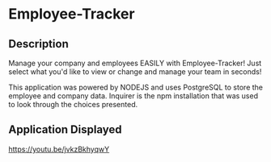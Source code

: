 # Employee-Tracker

## Description
Manage your company and employees EASILY with Employee-Tracker!
Just select what you'd like to view or change and manage your team in seconds!

This application was powered by NODEJS and uses PostgreSQL to store the employee and company data.
Inquirer is the npm installation that was used to look through the choices presented.
## Application Displayed
https://youtu.be/jvkzBkhyqwY
